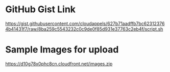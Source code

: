 # GitHub Gist Link #
https://gist.githubusercontent.com/cloudappels/627b71aadffb7bc623123764b41431f7/raw/8ba259c5543232c0c9de0f85d931e37763c2eb4f/script.sh

# Sample Images for upload #
https://d10g78x0phc8cn.cloudfront.net/images.zip
